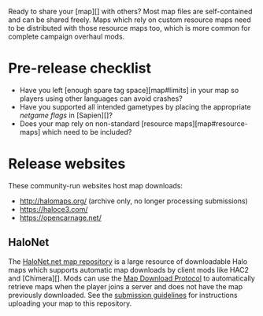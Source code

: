 Ready to share your [map][] with others? Most map files are self-contained and can be shared freely. Maps which rely on custom resource maps need to be distributed with those resource maps too, which is more common for complete campaign overhaul mods.

# Pre-release checklist
* Have you left [enough spare tag space][map#limits] in your map so players using other languages can avoid crashes?
* Have you supported all intended gametypes by placing the appropriate _netgame flags_ in [Sapien][]?
* Does your map rely on non-standard [resource maps][map#resource-maps] which need to be included?

# Release websites
These community-run websites host map downloads:

* http://halomaps.org/ (archive only, no longer processing submissions)
* https://haloce3.com/
* https://opencarnage.net/

## HaloNet
The [HaloNet.net map repository][halonet-repo] is a large resource of downloadable Halo maps which supports automatic map downloads by client mods like HAC2 and [Chimera][]. Mods can use the [Map Download Protocol][halonet-dl] to automatically retrieve maps when the player joins a server and does not have the map previously downloaded. See the [submission guidelines][halonet-submit] for instructions uploading your map to this repository.

[halonet-repo]: http://maps.halonet.net/maplist.php
[halonet-dl]: http://wiki.halonet.net/index.php/HaloNet_Map_Download_Protocol
[halonet-submit]: http://wiki.halonet.net/index.php/HaloNet_Halo_CE_and_PC_Map_repo
